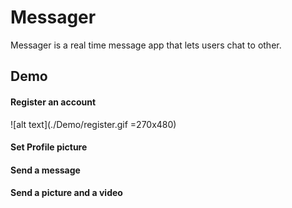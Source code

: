 # Messager

Messager is a real time message app that lets users chat to other.

## Demo

#### Register an account

![alt text](./Demo/register.gif =270x480)

#### Set Profile picture

#### Send a message

#### Send a picture and a video
